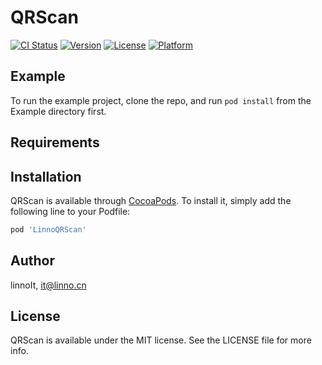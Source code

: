 # QRScan

[![CI Status](https://img.shields.io/travis/linnoIt/LinnoQRScan.svg?style=flat)](https://travis-ci.org/linnoIt/LinnoQRScan)
[![Version](https://img.shields.io/cocoapods/v/LinnoQRScan.svg?style=flat)](https://cocoapods.org/pods/LinnoQRScan)
[![License](https://img.shields.io/cocoapods/l/LinnoQRScan.svg?style=flat)](https://cocoapods.org/pods/LinnoQRScan)
[![Platform](https://img.shields.io/cocoapods/p/LinnoQRScan.svg?style=flat)](https://cocoapods.org/pods/LinnoQRScan)

## Example

To run the example project, clone the repo, and run `pod install` from the Example directory first.

## Requirements

## Installation

QRScan is available through [CocoaPods](https://cocoapods.org). To install
it, simply add the following line to your Podfile:

```ruby
pod 'LinnoQRScan'
```

## Author

linnoIt, it@linno.cn

## License

QRScan is available under the MIT license. See the LICENSE file for more info.
